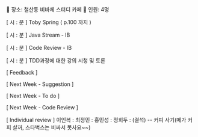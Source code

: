 📌 장소: 철산동 비바체 스터디 카페
📌 인원: 4명

[ 시 : 분 ] Toby Spring ( p.100 까지 )

[ 시 : 분 ] Java Stream - IB

[ 시 : 분 ] Code Review - IB

[ 시 : 분 ] TDD과정에 대한 강의 시청 및 토론

[ Feedback ]

[ Next Week - Suggestion ]

[ Next Week - To do ]

[ Next Week - Code Review ]

[ Individual review ]
이인복 :
최정민 :
홍민성 :
정희두 : (결석) -- 커피 사기(메가 커피 살꺼, 스타벅스는 비싸서 못사요~~)
 
